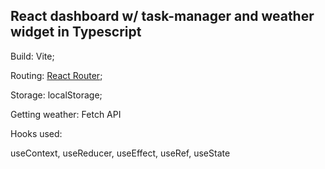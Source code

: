 ## React dashboard w/ task-manager and weather widget in Typescript

Build: Vite;

Routing: [React Router](https://github.com/remix-run/react-router);

Storage: localStorage;

Getting weather: Fetch API

Hooks used:

useContext, useReducer, useEffect, useRef, useState
